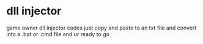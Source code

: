 # dll injector
game owner dll injector codes just copy and paste to an txt file and convert into a .bat or .cmd file and ur ready to go
